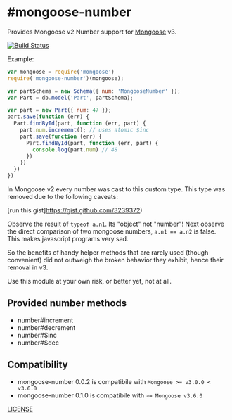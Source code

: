 #mongoose-number
===============

Provides Mongoose v2 Number support for [Mongoose](http://mongoosejs.com) v3.

[![Build Status](https://secure.travis-ci.org/aheckmann/mongoose-number.png)](http://travis-ci.org/aheckmann/mongoose-number)

Example:

```js
var mongoose = require('mongoose')
require('mongoose-number')(mongoose);

var partSchema = new Schema({ num: 'MongooseNumber' });
var Part = db.model('Part', partSchema);

var part = new Part({ num: 47 });
part.save(function (err) {
  Part.findById(part, function (err, part) {
    part.num.increment(); // uses atomic $inc
    part.save(function (err) {
      Part.findById(part, function (err, part) {
        console.log(part.num) // 48
      })
    })
  })
})
```

In Mongoose v2 every number was cast to this custom type. This type was removed due to the following caveats:

  [run this gist]https://gist.github.com/3239372)

Observe the result of `typeof a.n1`. Its "object" not "number"! Next observe the direct comparison of two mongoose numbers, `a.n1 == a.n2` is false. This makes javascript programs very sad.

So the benefits of handy helper methods that are rarely used (though convenient) did not outweigh the broken behavior they exhibit, hence their removal in v3.

Use this module at your own risk, or better yet, not at all.

## Provided number methods

- number#increment
- number#decrement
- number#$inc
- number#$dec

## Compatibility

- mongoose-number 0.0.2 is compatibile with `Mongoose >= v3.0.0 < v3.6.0`
- mongoose-number 0.1.0 is compatibile with `>= Mongoose v3.6.0`

[LICENSE](https://github.com/aheckmann/mongoose-number/blob/master/LICENSE)
